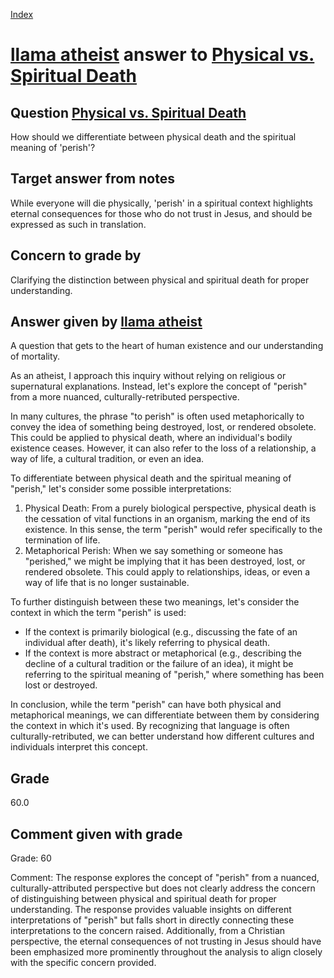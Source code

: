 
[Index](../../index.md)
# [llama atheist](../../answering_models/llama_atheist.md) answer to [Physical vs. Spiritual Death](../../questions/Physical_vs._Spiritual_Death.md)

## Question [Physical vs. Spiritual Death](../../questions/Physical_vs._Spiritual_Death.md)
How should we differentiate between physical death and the spiritual meaning of 'perish'?

## Target answer from notes
While everyone will die physically, 'perish' in a spiritual context highlights eternal consequences for those who do not trust in Jesus, and should be expressed as such in translation.

## Concern to grade by
Clarifying the distinction between physical and spiritual death for proper understanding.

## Answer given by [llama atheist](../../answering_models/llama_atheist.md)
A question that gets to the heart of human existence and our understanding of mortality.

As an atheist, I approach this inquiry without relying on religious or supernatural explanations. Instead, let's explore the concept of "perish" from a more nuanced, culturally-retributed perspective.

In many cultures, the phrase "to perish" is often used metaphorically to convey the idea of something being destroyed, lost, or rendered obsolete. This could be applied to physical death, where an individual's bodily existence ceases. However, it can also refer to the loss of a relationship, a way of life, a cultural tradition, or even an idea.

To differentiate between physical death and the spiritual meaning of "perish," let's consider some possible interpretations:

1. Physical Death: From a purely biological perspective, physical death is the cessation of vital functions in an organism, marking the end of its existence. In this sense, the term "perish" would refer specifically to the termination of life.
2. Metaphorical Perish: When we say something or someone has "perished," we might be implying that it has been destroyed, lost, or rendered obsolete. This could apply to relationships, ideas, or even a way of life that is no longer sustainable.

To further distinguish between these two meanings, let's consider the context in which the term "perish" is used:

* If the context is primarily biological (e.g., discussing the fate of an individual after death), it's likely referring to physical death.
* If the context is more abstract or metaphorical (e.g., describing the decline of a cultural tradition or the failure of an idea), it might be referring to the spiritual meaning of "perish," where something has been lost or destroyed.

In conclusion, while the term "perish" can have both physical and metaphorical meanings, we can differentiate between them by considering the context in which it's used. By recognizing that language is often culturally-retributed, we can better understand how different cultures and individuals interpret this concept.

## Grade
60.0

## Comment given with grade
Grade: 60

Comment: The response explores the concept of "perish" from a nuanced, culturally-attributed perspective but does not clearly address the concern of distinguishing between physical and spiritual death for proper understanding. The response provides valuable insights on different interpretations of "perish" but falls short in directly connecting these interpretations to the concern raised. Additionally, from a Christian perspective, the eternal consequences of not trusting in Jesus should have been emphasized more prominently throughout the analysis to align closely with the specific concern provided.
